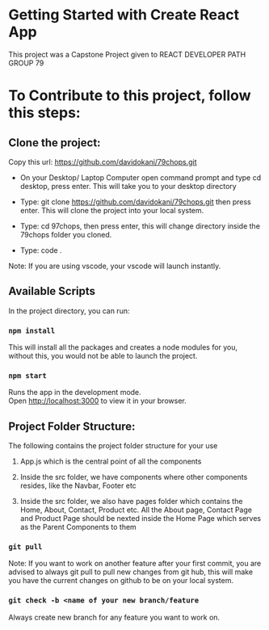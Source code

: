 # Getting Started with Create React App

This project was a Capstone Project given to REACT DEVELOPER PATH GROUP 79

# To Contribute to this project, follow this steps:

## Clone the project:

Copy this url: https://github.com/davidokani/79chops.git

- On your Desktop/ Laptop Computer open command prompt and type cd desktop, press enter. This will take you to your desktop directory

- Type: git clone https://github.com/davidokani/79chops.git then press enter. This will clone the project into your local system.

- Type: cd 97chops, then press enter, this will change directory inside the 79chops folder you cloned.

- Type: code .

Note: If you are using vscode, your vscode will launch instantly.

## Available Scripts

In the project directory, you can run:

### `npm install`

This will install all the packages and creates a node modules for you, without this, you would not be able to launch the project.

### `npm start`

Runs the app in the development mode.\
Open [http://localhost:3000](http://localhost:3000) to view it in your browser.

## Project Folder Structure:

The following contains the project folder structure for your use

1. App.js which is the central point of all the components

2. Inside the src folder, we have components where other components resides, like the Navbar, Footer etc

3. Inside the src folder, we also have pages folder which contains the Home, About, Contact, Product etc. All the About page, Contact Page and Product Page should be nexted inside the Home Page which serves as the Parent Components to them

### `git pull`

Note: If you want to work on another feature after your first commit, you are advised to always git pull to pull new changes from git hub, this will make you have the current changes on github to be on your local system.

### `git check -b <name of your new branch/feature`

Always create new branch for any feature you want to work on.
